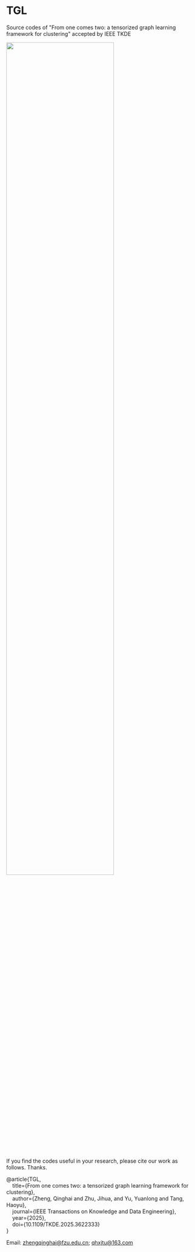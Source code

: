 # TGL

Source codes of "From one comes two: a tensorized graph learning framework for clustering" accepted by IEEE TKDE

<img src="./Overview_Framework" width="75%">

If you find the codes useful in your research, please cite our work as follows. Thanks.

@article\{TGL,<br/>
      &nbsp;&nbsp;&nbsp;&nbsp;title=\{From one comes two: a tensorized graph learning framework for clustering\},<br/>
      &nbsp;&nbsp;&nbsp;&nbsp;author=\{Zheng, Qinghai and Zhu, Jihua, and Yu, Yuanlong and Tang, Haoyu\},<br/>
      &nbsp;&nbsp;&nbsp;&nbsp;journal=\{IEEE Transactions on Knowledge and Data Engineering\},<br/>
      &nbsp;&nbsp;&nbsp;&nbsp;year=\{2025\},<br/>
      &nbsp;&nbsp;&nbsp;&nbsp;doi=\{10.1109/TKDE.2025.3622333\}<br/>
\}<br/>

Email: zhengqinghai@fzu.edu.cn; qhxjtu@163.com

